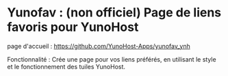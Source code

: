 # Yunofav : (non officiel) Page de liens favoris pour YunoHost

page d'accueil : https://github.com/YunoHost-Apps/yunofav_ynh


Fonctionnalité : Crée une page pour vos liens préférés, en utilisant le style et le fonctionnement des tuiles YunoHost.